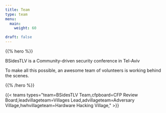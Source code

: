 ```yaml
---
title: Team
type: team
menu:
  main:
    weight: 60

draft: false
---
```


{{% hero %}}

BSidesTLV is a Community-driven security conference in Tel-Aviv

To make all this possible, an awesome team of volunteers is working behind the scenes.

{{% /hero %}}

{{< teams types="team=BSidesTLV Team,cfpboard=CFP Review Board,leadvillageteam=Villages Lead,advillageteam=Adversary Village,hwhvillageteam=Hardware Hacking Village," >}}

<!-- ...

{{% partners categories="communities,media" %}}
# Sponsors
{{% /partners %}}
-->
